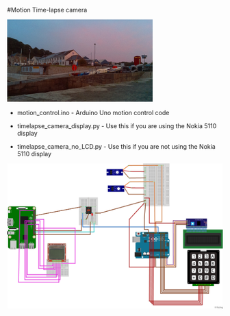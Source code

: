 #Motion Time-lapse camera


![Example](timelapse/photo.jpg)


- motion_control.ino - Arduino Uno motion control code

- timelapse_camera_display.py - Use this if you are using the Nokia 5110 display

- timelapse_camera_no_LCD.py - Use this if you are not using the Nokia 5110 display

![Fritzing diagram](camera_rig_fritz.jpg)
